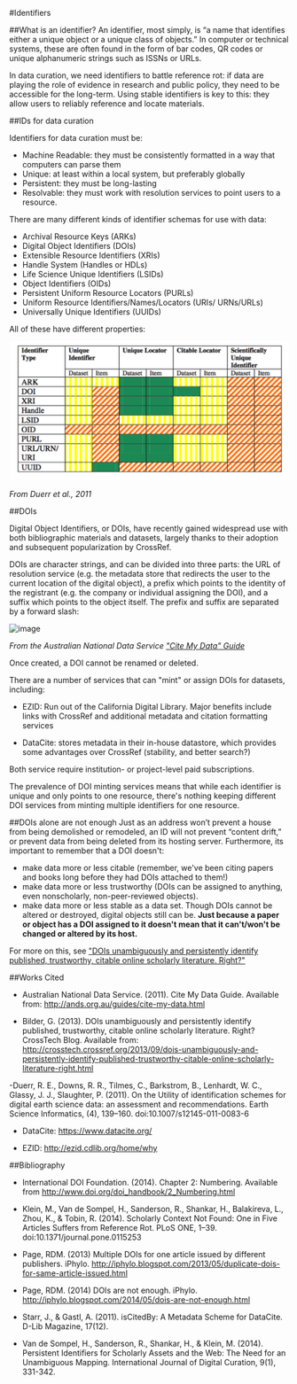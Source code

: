 #Identifiers

##What is an identifier?
An identifier, most simply, is “a name that identifies either a unique object or a unique class of objects.”  In computer or technical systems, these are often found in the form of bar codes, QR codes or unique alphanumeric strings such as ISSNs or URLs.  

In data curation, we need identifiers to battle reference rot: if data are playing the role of evidence in research and public policy, they need to be accessible for the long-term.  Using stable identifiers is key to this: they allow users to reliably reference and locate materials.

##IDs for data curation

Identifiers for data curation must be:

- Machine Readable: they must be consistently formatted in a way that computers can parse them
- Unique: at least within a local system, but preferably globally
- Persistent: they must be long-lasting
- Resolvable: they must work with resolution services to point users to a resource.

There are many different kinds of identifier schemas for use with data:

- Archival Resource Keys (ARKs)
- Digital Object Identifiers (DOIs)
- Extensible Resource Identifiers (XRIs)
- Handle System (Handles or HDLs)
- Life Science Unique Identifiers (LSIDs)
- Object Identifiers (OIDs)
- Persistent Uniform Resource Locators (PURLs)
- Uniform Resource Identifiers/Names/Locators (URIs/ URNs/URLs)
- Universally Unique Identifiers (UUIDs)

All of these have different properties:

![image](IDSchemaComparison.png)

_From Duerr et al., 2011_

##DOIs

Digital Object Identifiers, or DOIs, have recently gained widespread use with both bibliographic materials and datasets, largely thanks to their adoption and subsequent popularization by CrossRef.

DOIs are character strings, and can be divided into three parts: the URL of resolution service (e.g. the metadata store that redirects the user to the current location of the digital object), a prefix which points to the identity of the registrant (e.g. the company or individual assigning the DOI), and a suffix which points to the object itself.  The prefix and suffix are separated by a forward slash:

![image](http://ands.org.au/guides/anatomy-of-a-doi-fig1.jpg)

_From the Australian National Data Service ["Cite My Data" Guide](http://ands.org.au/guides/cite-my-data.html)_

Once created, a DOI cannot be renamed or deleted.

There are a number of services that can "mint" or assign DOIs for datasets, including:

- EZID: Run out of the California Digital Library.  Major benefits include links with CrossRef and additional metadata and citation formatting services

- DataCite: stores metadata in their in-house datastore, which provides some advantages over CrossRef (stability, and better search?)

Both service require institution- or project-level paid subscriptions.

The prevalence of DOI minting services means that while each identifier is unique and only points to one resource, there's nothing keeping different DOI services from minting multiple identifiers for one resource.  

##DOIs alone are not enough
Just as an address won’t prevent a house from being demolished or remodeled, an ID will not prevent “content drift,” or prevent data from being deleted from its hosting server.  Furthermore, its important to remember that a DOI doesn't:

- make data more or less citable (remember, we've been citing papers and books long before they had DOIs attached to them!)
- make data more or less trustworthy (DOIs can be assigned to anything, even nonscholarly, non-peer-reviewed objects).
- make data more or less stable as a data set.  Though DOIs cannot be altered or destroyed, digital objects still can be.  **Just because a paper or object has a DOI assigned to it doesn't mean that it can't/won't be changed or altered by its host.**

For more on this, see ["DOIs unambiguously and persistently identify published, trustworthy, citable online scholarly literature. Right?"](http://crosstech.crossref.org/2013/09/dois-unambiguously-and-persistently-identify-published-trustworthy-citable-online-scholarly-literature-right.html)

##Works Cited

- Australian National Data Service. (2011). Cite My Data Guide.  Available from: http://ands.org.au/guides/cite-my-data.html

- Bilder, G. (2013). DOIs unambiguously and persistently identify published, trustworthy, citable online scholarly literature. Right? CrossTech Blog. Available from: http://crosstech.crossref.org/2013/09/dois-unambiguously-and-persistently-identify-published-trustworthy-citable-online-scholarly-literature-right.html

-Duerr, R. E., Downs, R. R., Tilmes, C., Barkstrom, B., Lenhardt, W. C., Glassy, J. J., Slaughter, P. (2011). On the Utility of identification schemes for digital earth science data: an assessment and recommendations. Earth Science Informatics, (4), 139–160. doi:10.1007/s12145-011-0083-6

- DataCite: https://www.datacite.org/

- EZID: http://ezid.cdlib.org/home/why

##Bibliography

- International DOI Foundation. (2014).  Chapter 2: Numbering. Available from http://www.doi.org/doi_handbook/2_Numbering.html

- Klein, M., Van de Sompel, H., Sanderson, R., Shankar, H., Balakireva, L., Zhou, K., & Tobin, R. (2014). Scholarly Context Not Found: One in Five Articles Suffers from Reference Rot. PLoS ONE, 1–39. doi:10.1371/journal.pone.0115253

- Page, RDM. (2013) Multiple DOIs for one article issued by different publishers.  iPhylo.  http://iphylo.blogspot.com/2013/05/duplicate-dois-for-same-article-issued.html

- Page, RDM. (2014) DOIs are not enough. iPhylo. http://iphylo.blogspot.com/2014/05/dois-are-not-enough.html

- Starr, J., & Gastl, A. (2011). isCitedBy: A Metadata Scheme for DataCite. D-Lib Magazine, 17(12).

- Van de Sompel, H., Sanderson, R., Shankar, H., & Klein, M. (2014). Persistent Identifiers for Scholarly Assets and the Web: The Need for an Unambiguous Mapping. International Journal of Digital Curation, 9(1), 331-342.

